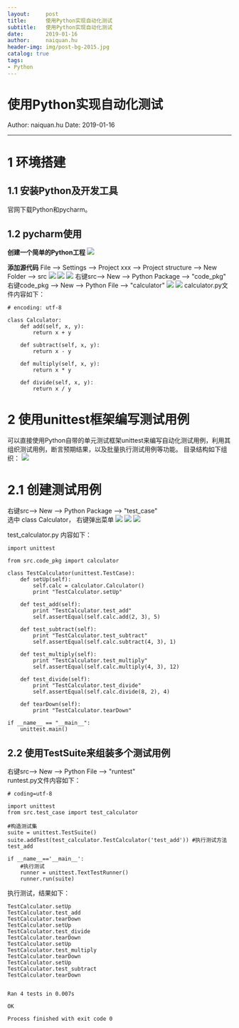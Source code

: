 ```yaml
---
layout:     post
title:      使用Python实现自动化测试
subtitle:   使用Python实现自动化测试
date:       2019-01-16
author:     naiquan.hu
header-img: img/post-bg-2015.jpg
catalog: true
tags:
- Python
---
```


# 使用Python实现自动化测试


Author: naiquan.hu
Date: 2019-01-16

---

# 1 环境搭建

## 1.1 安装Python及开发工具
官网下载Python和pycharm。

## 1.2 pycharm使用
**创建一个简单的Python工程**
![](\images\programming\python\auto-test-using-python-001.png)

**添加源代码**
File --> Settings --> Project xxx --> Project structure --> New Folder --> src
![](\images\programming\python\auto-test-using-python-002.png)
![](\images\programming\python\auto-test-using-python-003.png)
![](\images\programming\python\auto-test-using-python-004.png)
右键src--> New --> Python Package --> "code_pkg"   
右键code_pkg --> New --> Python File --> "calculator"
![](\images\programming\python\auto-test-using-python-005.png)
![](\images\programming\python\auto-test-using-python-006.png)
calculator.py文件内容如下：
```
# encoding: utf-8

class Calculator:
    def add(self, x, y):
        return x + y

    def subtract(self, x, y):
        return x - y

    def multiply(self, x, y):
        return x * y

    def divide(self, x, y):
        return x / y

```

# 2 使用unittest框架编写测试用例
可以直接使用Python自带的单元测试框架unittest来编写自动化测试用例，利用其组织测试用例，断言预期结果，以及批量执行测试用例等功能。
目录结构如下组织：
![](\images\programming\python\auto-test-using-python-006.png)

# 2.1 创建测试用例
右键src--> New --> Python Package --> "test_case"   
选中 class Calculator， 右键弹出菜单
![](\images\programming\python\auto-test-using-python-007.png)
![](\images\programming\python\auto-test-using-python-008.png)
![](\images\programming\python\auto-test-using-python-009.png)

test_calculator.py 内容如下：
```
import unittest

from src.code_pkg import calculator

class TestCalculator(unittest.TestCase):
    def setUp(self):
        self.calc = calculator.Calculator()
        print "TestCalculator.setUp"

    def test_add(self):
        print "TestCalculator.test_add"
        self.assertEqual(self.calc.add(2, 3), 5)

    def test_subtract(self):
        print "TestCalculator.test_subtract"
        self.assertEqual(self.calc.subtract(4, 3), 1)

    def test_multiply(self):
        print "TestCalculator.test_multiply"
        self.assertEqual(self.calc.multiply(4, 3), 12)

    def test_divide(self):
        print "TestCalculator.test_divide"
        self.assertEqual(self.calc.divide(8, 2), 4)

    def tearDown(self):
        print "TestCalculator.tearDown"

if __name__ == "__main__":
    unittest.main()
```

## 2.2 使用TestSuite来组装多个测试用例
右键src--> New --> Python File --> "runtest"   
runtest.py文件内容如下：
```
# coding=utf-8

import unittest
from src.test_case import test_calculator

#构造测试集
suite = unittest.TestSuite()
suite.addTest(test_calculator.TestCalculator('test_add')) #执行测试方法test_add

if __name__=='__main__':
    #执行测试
    runner = unittest.TextTestRunner()
    runner.run(suite)
```
执行测试，结果如下：
```
TestCalculator.setUp
TestCalculator.test_add
TestCalculator.tearDown
TestCalculator.setUp
TestCalculator.test_divide
TestCalculator.tearDown
TestCalculator.setUp
TestCalculator.test_multiply
TestCalculator.tearDown
TestCalculator.setUp
TestCalculator.test_subtract
TestCalculator.tearDown


Ran 4 tests in 0.007s

OK

Process finished with exit code 0

```